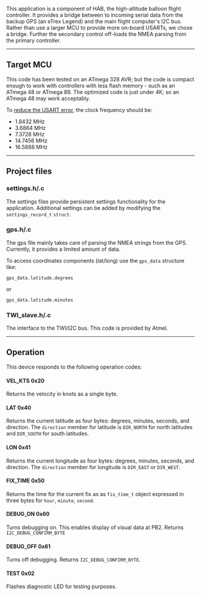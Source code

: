 This application is a component of HAB, the high-altitude balloon flight controller.  It provides a bridge between to incoming serial data from the backup GPS (an eTrex Legend) and the main flight computer's I2C bus.  Rather than use a larger MCU to provide more on-board USARTs, we chose a bridge.  Further the secondary control off-loads the NMEA parsing from the primary controller.

---

## Target MCU ##
This code has been tested on an ATmega 328 AVR; but the code is compact enough to work with controllers with less flash memory - such as an ATmega 48 or ATmega 88.  The optimized code is just under 4K; so an ATmega 48 may work acceptably.

To [reduce the USART error](http://electronics.stackexchange.com/questions/5850/how-critical-are-uart-frequencies), the clock frequency should be:

* 1.8432 MHz
* 3.6864 MHz
* 7.3728 MHz
* 14.7456 MHz
* 16.5888 MHz

---

## Project files ##

### settings.h/.c ###
The settings files provide persistent settings functionality for the application.  Additional settings can be added by modifying the `settings_record_t` `struct`.  


### gps.h/.c ###
The gps file mainly takes care of parsing the NMEA strings from the GPS.  Currently, it provides a limited amount of data.

To access coordinates components (lat/long) use the `gps_data` structure like:

    gps_data.latitude.degrees

or

    gps_data.latitude.minutes

### TWI_slave.h/.c ###
The interface to the TWI/I2C bus.  This code is provided by Atmel.

---

## Operation ##

This device responds to the following operation codes:

#### VEL_KTS  0x20 ####
Returns the velocity in knots as a single byte.

#### LAT 0x40 ####
Returns the current latitude as four bytes: degrees, minutes, seconds, and direction.  The `direction` member for latitude is `DIR_NORTH` for north latitudes and `DIR_SOUTH` for south latitudes.  

#### LON 0x41 ####
Returns the current longitude as four bytes: degrees, minutes, seconds, and direction.  The `direction` member for longitude is `DIR_EAST` or `DIR_WEST`.

#### FIX_TIME 0x50 ####
Returns the time for the current fix as as `fix_time_t` object expressed in three bytes for `hour`, `minute`, `second`.

#### DEBUG_ON 0x60 ####
Turns debugging on.  This enables display of visual data at PB2.  Returns `I2C_DEBUG_CONFIRM_BYTE`

#### DEBUG_OFF 0x61 ####
Turns off debugging.  Returns `I2C_DEBUG_CONFIRM_BYTE`.

#### TEST 0x02	####
Flashes diagnostic LED for testing purposes.